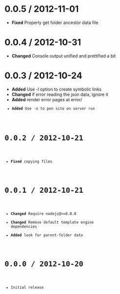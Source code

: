 
0.0.5 / 2012-11-01
==================

  * **Fixed** Properly get folder ancestor data file

0.0.4 / 2012-10-31
==================

  * **Changed** Console output unified and prettified a bit

0.0.3 / 2012-10-24
==================

  * **Added** Use -l option to create symbolic links
  * **Changed** if error reading the json data, ignore it
  * **Added** render error pages at error/<code>
  * **Added** Use -o to pen site on server run

0.0.2 / 2012-10-21
==================

  * **Fixed** copying files

0.0.1 / 2012-10-21
==================

  * **Changed** Require nodejs@>=0.8.0
  * **Changed** Remove default template engine dependencies
  * **Added** look for parent-folder data

0.0.0 / 2012-10-20
==================

  * Initial release
